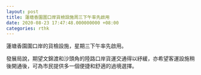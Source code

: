 ```yaml
---
layout: post
title: 蓮塘香園圍口岸貨檢設施周三下午率先啟用
date: 2020-08-23 17:47:48.000000000 +08:00
categories: rthk
---
```


蓮塘香園圍口岸的貨檢設施，星期三下午率先啟用。

發展局說，期望文錦渡和沙頭角的陸路口岸貨運交通得以紓緩，亦希望客運設施稍後開通後，可為市民提供多一個便捷和舒適的過境選擇。
